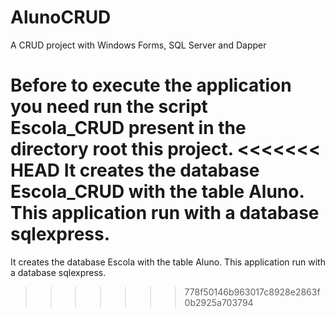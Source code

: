 # AlunoCRUD
A CRUD project  with Windows Forms, SQL Server and Dapper

Before to execute the application you need run the script Escola_CRUD present in the directory root this project. 
<<<<<<< HEAD
It creates the database Escola_CRUD with the table Aluno. This application run with a database sqlexpress.
=======
It creates the database Escola with the table Aluno. This application run with a database sqlexpress.
>>>>>>> 778f50146b963017c8928e2863f0b2925a703794
